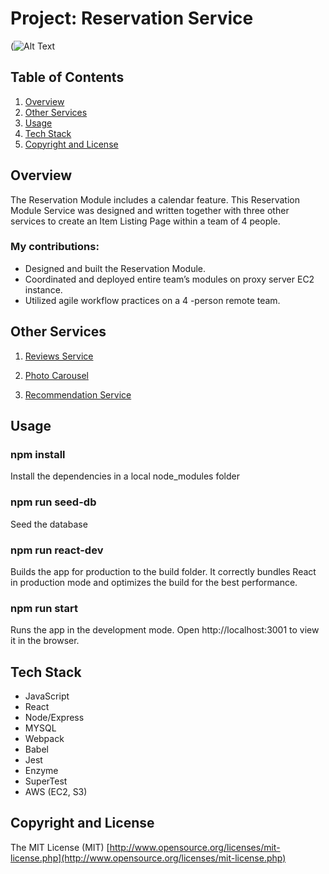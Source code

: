 # Project: Reservation Service


(![Alt Text](https://media.giphy.com/media/XZmJbQyP9WhvOQVNb4/giphy.gif)

## Table of Contents
1. [Overview](#Overview)
1. [Other Services](#Other-Services)
1. [Usage](#Usage)
1. [Tech Stack](#Tech-Stack)
1. [Copyright and License](#Copyright-and-License)

## Overview
The Reservation Module includes a calendar feature.
This Reservation Module Service was designed and written together with three other services to create an Item Listing Page within a team of 4 people.

### My contributions:

* Designed and built the Reservation Module.
* Coordinated and deployed entire team’s modules on proxy server EC2 instance.
* Utilized agile workflow practices on a 4 -person remote team.





## Other Services

  1. [Reviews Service](https://github.com/rpt19-umibozu/devjce-fec-service)

  1. [Photo Carousel](https://github.com/rpt19-umibozu/jason_FEC_service)

  1. [Recommendation Service](https://github.com/rpt19-umibozu/FEC-Youzhu-recommendation)




## Usage

### npm install
  Install the dependencies in a local node_modules folder

### npm run seed-db
  Seed the database

### npm run react-dev
  Builds the app for production to the build folder.
  It correctly bundles React in production mode and optimizes the build for the best performance.

### npm run start
  Runs the app in the development mode.
  Open http://localhost:3001 to view it in the browser.


## Tech Stack

- JavaScript
- React
- Node/Express
- MYSQL
- Webpack
- Babel
- Jest
- Enzyme
- SuperTest
- AWS (EC2, S3)



## Copyright and License
The MIT License (MIT) [http://www.opensource.org/licenses/mit-license.php](http://www.opensource.org/licenses/mit-license.php)